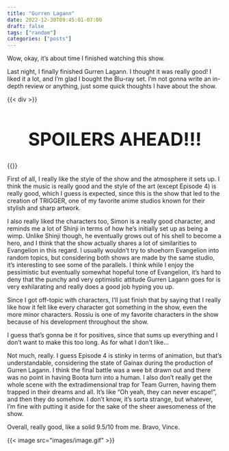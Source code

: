 ```yaml
---
title: "Gurren Lagann"
date: 2022-12-30T09:45:01-07:00
draft: false
tags: ["random"]
categories: ["posts"]
---
```


Wow, okay, it’s about time I finished watching this show.		

Last night, I finally finished Gurren Lagann. I thought it was really good! I liked it a lot, and I’m glad I bought the Blu-ray set. I’m not gonna write an in-depth review or anything, just some quick thoughts I have about the show.				

{{< div >}}
<center><h1 style="font-size: 3em;">SPOILERS AHEAD!!!</h1></center>
{{</ div >}}

First of all, I really like the style of the show and the atmosphere it sets up. I think the music is really good and the style of the art (except Episode 4) is really good, which I guess is expected, since this is the show that led to the creation of TRIGGER, one of my favorite anime studios known for their stylish and sharp artwork. 				

I also really liked the characters too, Simon is a really good character, and reminds me a lot of Shinji in terms of how he’s initially set up as being a wimp. Unlike Shinji though, he eventually grows out of his shell to become a hero, and I think that the show actually shares a lot of similarities to Evangelion in this regard. I usually wouldn’t try to shoehorn Evangelion into random topics, but considering both shows are made by the same studio, it’s interesting to see some of the parallels. I think while I enjoy the pessimistic but eventually somewhat hopeful tone of Evangelion, it’s hard to deny that the punchy and very optimistic attitude Gurren Lagann goes for is very exhilarating and really does a good job hyping you up. 		

Since I got off-topic with characters, I’ll just finish that by saying that I really like how it felt like every character got something in the show, even the more minor characters. Rossiu is one of my favorite characters in the show because of his development throughout the show.				

I guess that’s gonna be it for positives, since that sums up everything and I don’t want to make this too long. As for what I don’t like…		

Not much, really. I guess Episode 4 is stinky in terms of animation, but that’s understandable, considering the state of Gainax during the production of Gurren Lagann. I think the final battle was a wee bit drawn out and there was no point in having Boota turn into a human. I also don’t really get the whole scene with the extradimensional trap for Team Gurren, having them trapped in their dreams and all. It’s like “Oh yeah, they can never escape!”, and then they do somehow. I don’t know, it’s sorta strange, but whatever, I’m fine with putting it aside for the sake of the sheer awesomeness of the show.		


Overall, really good, like a solid 9.5/10 from me. Bravo, Vince.

{{< image src="images/image.gif" >}}